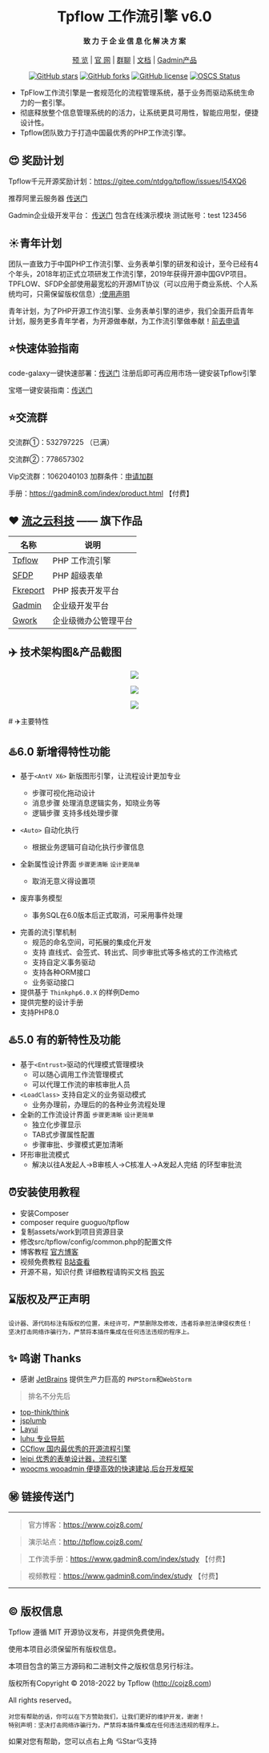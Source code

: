<div align="center">
<br/>
<br/>
  <h1 align="center">
    Tpflow 工作流引擎 v6.0
  </h1>
  <h4 align="center">
    致 力 于 企 业 信 息 化 解 决 方 案
  </h4> 

[预 览](http://tpflow.gadmin8.com)   |   [官 网](http://www.gadmin8.com/)   |   [群聊](https://jq.qq.com/?_wv=1027&k=uIJZE54F) |   [文档](https://gadmin8.com/index/product.html) |   [Gadmin产品](http://gadmin8.com)
</div>
<div align="center">

[![GitHub stars](https://img.shields.io/badge/license-Mit-yellowgreen?style=flat-square&logo=github)](https://gitee.com/ntdgg/tpflow)
[![GitHub forks](https://img.shields.io/badge/Tpflow-6.0-brightgreen?style=flat-square&logo=github)](https://gitee.com/ntdgg/tpflow)
[![GitHub license](https://img.shields.io/badge/Language-PHP8-orange?style=flat-square&logo=)](https://gitee.com/ntdgg/tpflow)
[![OSCS Status](https://www.oscs1024.com/platform/badge/ntdgg/tpflow.svg?size=small)](https://saas-examining-report-1257309290.cos.ap-beijing.myqcloud.com/saas/task_pdf/ntdgg_tpflow_20221026155151.pdf)

</div>

* TpFlow工作流引擎是一套规范化的流程管理系统，基于业务而驱动系统生命力的一套引擎。
* 彻底释放整个信息管理系统的的活力，让系统更具可用性，智能应用型，便捷设计性。
* Tpflow团队致力于打造中国最优秀的PHP工作流引擎。

## 😍 奖励计划
Tpflow千元开源奖励计划：https://gitee.com/ntdgg/tpflow/issues/I54XQ6


推荐阿里云服务器 [传送门](https://www.aliyun.com/minisite/goods?userCode=6y4qge6i "Demo")

Gadmin企业级开发平台：  [传送门](https://gadmin8.com "Demo") 包含在线演示模块 测试账号：test 123456

## ☀️青年计划
团队一直致力于中国PHP工作流引擎、业务表单引擎的研发和设计，至今已经有4个年头，2018年初正式立项研发工作流引擎，2019年获得开源中国GVP项目。TPFLOW、SFDP全部使用最宽松的开源MIT协议（可以应用于商业系统、个人系统均可，只需保留版权信息）;[使用声明](https://www.gadmin8.com/index/doc/show.html?id=9&pid=177)

青年计划，为了PHP开源工作流引擎、业务表单引擎的进步，我们全面开启青年计划，服务更多青年学者，为开源做奉献，为工作流引擎做奉献！[前去申请](https://gadmin8.com/index/young.html)


## ⭐快速体验指南
code-galaxy一键快速部署：[传送门](https://console.code-galaxy.net/#/register?invite=hzwVOM "传送门") 注册后即可再应用市场一键安装Tpflow引擎

宝塔一键安装指南：[传送门](https://www.gadmin8.com/index/doc/show.html?id=9&pid=185 "传送门")

## ⭐交流群

交流群①：532797225  （已满）

交流群②：778657302

Vip交流群：1062040103  加群条件：[申请加群](https://www.cojz8.com/article/148 "加群条件")

手册：https://gadmin8.com/index/product.html  【付费】

## ❤  [流之云科技](https://liuzhiyun.com) —— 旗下作品

| 名称                                         | 说明             |
  | -------------------------------------------- | ---------------- |
| [Tpflow](https://gitee.com/ntdgg/tpflow)     | PHP 工作流引擎   |
| [SFDP](https://gitee.com/ntdgg/sfdp)         | PHP 超级表单     |
| [Fkreport](https://gitee.com/ntdgg/Fkreport) | PHP 报表开发平台 |
| [Gadmin](https://gadmin8.com)                | 企业级开发平台   |
| [Gwork](https://liuzhiyun.com/)              | 企业级微办公管理平台   |

## ✈️ 技术架构图&产品截图

<p align="center">
<img src="https://www.gadmin8.com/img/tpflow_er.jpg"  />
</p>

<p align="center">
<img src="https://www.gadmin8.com/img/tpflow_1.png"  />
</p>
<p align="center">
<img src="https://www.gadmin8.com/img/tpflow_2.png"  />
</p>
# ✈️主要特性


## ♨️6.0 新增得特性功能

*   基于`<AntV X6>` 新版图形引擎，让流程设计更加专业
    * 步骤可视化拖动设计
    * 消息步骤 处理消息逻辑实务，知晓业务等
    * 逻辑步骤 支持多线处理步骤


*  `<Auto>` 自动化执行
    * 根据业务逻辑可自动化执行步骤信息


*  全新属性设计界面  `步骤更清晰` `设计更简单`
    * 取消无意义得设置项

*  废弃事务模型
    * 事务SQL在6.0版本后正式取消，可采用事件处理

+ 完善的流引擎机制
    + 规范的命名空间，可拓展的集成化开发
    + 支持 直线式、会签式、转出式、同步审批式等多格式的工作流格式
    + 支持自定义事务驱动
    + 支持各种ORM接口
    + 业务驱动接口
+ 提供基于 `Thinkphp6.0.X` 的样例Demo
+ 提供完整的设计手册
+ 支持PHP8.0


## ♨️5.0 有的新特性及功能

*   基于`<Entrust>`驱动的代理模式管理模块
    * 可以随心调用工作流管理模式
    * 可以代理工作流的审核审批人员
*  `<LoadClass>` 支持自定义的业务驱动模式
    * 业务办理前，办理后的的各种业务流程处理
*  全新的工作流设计界面  `步骤更清晰` `设计更简单`
    * 独立化步骤显示
    * TAB式步骤属性配置
    * 步骤审批、步骤模式更加清晰
*  环形审批流模式
    * 解决以往A发起人->B审核人->C核准人->A发起人完结 的环型审批流

## ⏰安装使用教程
*  安装Composer
*  composer require guoguo/tpflow
*  复制assets/work到项目资源目录
*  修改src/tpflow/config/common.php的配置文件
*  博客教程 [官方博客](https://www.cojz8.com/ "官方博客")
*  视频免费教程 [B站查看](https://www.bilibili.com/video/BV1VZ4y1A71Q)
*   开源不易，知识付费  详细教程请购买文档 [购买](https://www.gadmin8.com/index/study)

## ⌛版权及严正声明

~~~
设计器、源代码标注有版权的位置，未经许可，严禁删除及修改，违者将承担法律侵权责任！
坚决打击网络诈骗行为，严禁将本插件集成在任何违法违规的程序上。
~~~


## ✨ 鸣谢  Thanks

- 感谢 [JetBrains](https://www.jetbrains.com) 提供生产力巨高的 `PHPStorm`和`WebStorm`
> 排名不分先后

- [top-think/think](https://github.com/top-think/think)
- [jsplumb](https://jsplumbtoolkit.com)
- [Layui](https://www.layui.com)
- [luhu 专业导航](https://www.luhu.co)
- [CCflow 国内最优秀的开源流程引擎](https://gitee.com/opencc/ccflow?_from=gitee_search)
- [leipi 优秀的表单设计器，流程引擎](http://www.leipi.org.cn)
- [woocms wooadmin 便捷高效的快速建站,后台开发框架](https://wooadmin.cn/)



## ㊙️ 链接传送门

---

> 官方博客：https://www.cojz8.com/

> 演示站点：http://tpflow.cojz8.com/

> 工作流手册：https://www.gadmin8.com/index/study  【付费】

> 视频教程：https://www.gadmin8.com/index/study  【付费】

---


## ©️ 版权信息

Tpflow 遵循 MIT 开源协议发布，并提供免费使用。

使用本项目必须保留所有版权信息。

本项目包含的第三方源码和二进制文件之版权信息另行标注。

版权所有Copyright © 2018-2022 by Tpflow (http://cojz8.com)

All rights reserved。

~~~
对您有帮助的话，你可以在下方赞助我们，让我们更好的维护开发，谢谢！
特别声明：坚决打击网络诈骗行为，严禁将本插件集成在任何违法违规的程序上。
~~~

如果对您有帮助，您可以点右上角 💘Star💘支持